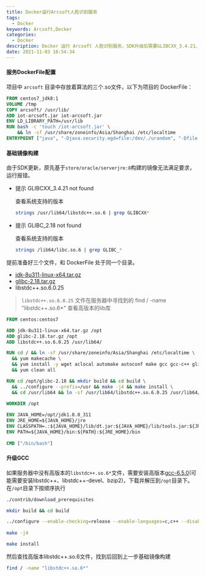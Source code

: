 ```yaml
---
title: Docker运行Arcsoft人脸识别服务
tags:
  - Docker
keywords: Arcsoft,Docker
categories:
  - Docker
description: Docker 运行 Arcsoft 人脸识别服务，SDK升级后需要GLIBCXX_3.4.21、GLIBC_2.18，所以自行构建基础镜像
date: 2021-11-03 16:54:34
---
```



#### 服务DockerFile配置

项目中 `arcsoft` 目录中存放着算法的三个.so文件，以下为项目的 DockerFile：

```DockerFile
FROM centos7_jdk8:1
VOLUME /tmp
COPY arcsoft/ /usr/lib/
ADD iot-arcsoft.jar iot-arcsoft.jar
ENV LD_LIBRARY_PATH=/usr/lib
RUN bash -c 'touch /iot-arcsoft.jar' \
    && ln -sf /usr/share/zoneinfo/Asia/Shanghai /etc/localtime
ENTRYPOINT ["java", "-Djava.security.egd=file:/dev/./urandom", "-Dfile.encoding=utf-8","-jar","iot-arcsoft.jar"]
```

#### 基础镜像构建

由于SDK更新，原先基于`store/oracle/serverjre:8`构建的镜像无法满足要求，
运行报错。

- 提示 GLIBCXX_3.4.21 not found 

  查看系统支持的版本
  ```bash
  strings /usr/lib64/libstdc++.so.6 | grep GLIBCXX* 
  ```

- 提示 GLIBC_2.18 not found
  
  查看系统支持的版本
  ```bash
  strings /lib64/libc.so.6 | grep GLIBC_*
  ```


提前准备好三个文件，和 DockerFile 处于同一个目录。
- [jdk-8u311-linux-x64.tar.gz](https://www.oracle.com/java/technologies/downloads/#java8)
- [glibc-2.18.tar.gz](https://ftp.gnu.org/gnu/libc/glibc-2.18.tar.gz)
- libstdc++.so.6.0.25

> `libstdc++.so.6.0.25` 文件在服务器中寻找到的
> find / -name "libstdc++.so.6*" 查看高版本的lib库


```DockerFile
FROM centos:centos7

ADD jdk-8u311-linux-x64.tar.gz /opt
ADD glibc-2.18.tar.gz /opt
ADD libstdc++.so.6.0.25 /usr/lib64/

RUN cd / && ln -sf /usr/share/zoneinfo/Asia/Shanghai /etc/localtime \
  && yum makecache \
  && yum install -y wget aclocal automake autoconf make gcc gcc-c++ glibc \
  && yum clean all

RUN cd /opt/glibc-2.18 && mkdir build && cd build \
  && ../configure --prefix=/usr && make -j4 && make install \
  && cd /usr/lib64 && ln -sf /usr/lib64/libstdc++.so.6.0.25 /usr/lib64/libstdc++.so.6
 
WORKDIR /opt

ENV JAVA_HOME=/opt/jdk1.8.0_311
ENV JRE_HOME=${JAVA_HOME}/jre
ENV CLASSPATH=.:${JAVA_HOME}/lib/dt.jar:${JAVA_HOME}/lib/tools.jar:${JRE_HOME}/lib/dt.jar
ENV PATH=${JAVA_HOME}/bin:${PATH}:${JRE_HOME}/bin
 
CMD ["/bin/bash"]
```

#### 升级GCC

如果服务器中没有高版本的`libstdc++.so.6*`文件，需要安装高版本[gcc-6.5.0](https://ftp.gnu.org/gnu/gcc/gcc-6.5.0/gcc-6.5.0.tar.gz)(可能需要安装libstdc++、libstdc++-devel、bzip2)，下载并解压到`/opt`目录下。在`/opt`目录下按顺序执行
```bash
./contrib/download_prerequisites

mkdir build && cd build

../configure --enable-checking=release --enable-languages=c,c++ --disable-multilib
 
make -j4

make install
```
然后查找高版本libstdc++.so.6文件，找到后回到上一步基础镜像构建
```bash
find / -name "libstdc++.so.6*"
```